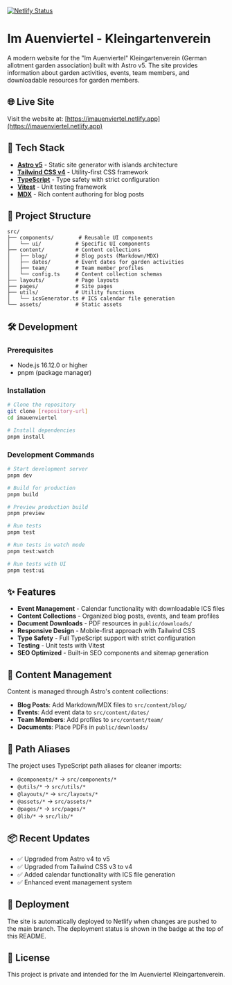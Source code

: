 [![Netlify Status](https://api.netlify.com/api/v1/badges/01b8dcc7-da91-408e-b351-3621303bb4e9/deploy-status)](https://app.netlify.com/sites/imauenviertel/deploys)

# Im Auenviertel - Kleingartenverein

A modern website for the "Im Auenviertel" Kleingartenverein (German allotment garden association) built with Astro v5. The site provides information about garden activities, events, team members, and downloadable resources for garden members.

## 🌐 Live Site

Visit the website at: [https://imauenviertel.netlify.app](https://imauenviertel.netlify.app)

## 🚀 Tech Stack

- **[Astro v5](https://astro.build/)** - Static site generator with islands architecture
- **[Tailwind CSS v4](https://tailwindcss.com/)** - Utility-first CSS framework
- **[TypeScript](https://www.typescriptlang.org/)** - Type safety with strict configuration
- **[Vitest](https://vitest.dev/)** - Unit testing framework
- **[MDX](https://mdxjs.com/)** - Rich content authoring for blog posts

## 📁 Project Structure

```
src/
├── components/        # Reusable UI components
│   └── ui/           # Specific UI components
├── content/          # Content collections
│   ├── blog/         # Blog posts (Markdown/MDX)
│   ├── dates/        # Event dates for garden activities
│   ├── team/         # Team member profiles
│   └── config.ts     # Content collection schemas
├── layouts/          # Page layouts
├── pages/            # Site pages
├── utils/            # Utility functions
│   └── icsGenerator.ts # ICS calendar file generation
└── assets/           # Static assets
```

## 🛠️ Development

### Prerequisites

- Node.js 16.12.0 or higher
- pnpm (package manager)

### Installation

```bash
# Clone the repository
git clone [repository-url]
cd imauenviertel

# Install dependencies
pnpm install
```

### Development Commands

```bash
# Start development server
pnpm dev

# Build for production
pnpm build

# Preview production build
pnpm preview

# Run tests
pnpm test

# Run tests in watch mode
pnpm test:watch

# Run tests with UI
pnpm test:ui
```

## ✨ Features

- **Event Management** - Calendar functionality with downloadable ICS files
- **Content Collections** - Organized blog posts, events, and team profiles
- **Document Downloads** - PDF resources in `public/downloads/`
- **Responsive Design** - Mobile-first approach with Tailwind CSS
- **Type Safety** - Full TypeScript support with strict configuration
- **Testing** - Unit tests with Vitest
- **SEO Optimized** - Built-in SEO components and sitemap generation

## 📝 Content Management

Content is managed through Astro's content collections:

- **Blog Posts**: Add Markdown/MDX files to `src/content/blog/`
- **Events**: Add event data to `src/content/dates/`
- **Team Members**: Add profiles to `src/content/team/`
- **Documents**: Place PDFs in `public/downloads/`

## 🔧 Path Aliases

The project uses TypeScript path aliases for cleaner imports:

- `@components/*` → `src/components/*`
- `@utils/*` → `src/utils/*`
- `@layouts/*` → `src/layouts/*`
- `@assets/*` → `src/assets/*`
- `@pages/*` → `src/pages/*`
- `@lib/*` → `src/lib/*`

## 📦 Recent Updates

- ✅ Upgraded from Astro v4 to v5
- ✅ Upgraded from Tailwind CSS v3 to v4
- ✅ Added calendar functionality with ICS file generation
- ✅ Enhanced event management system

## 🚀 Deployment

The site is automatically deployed to Netlify when changes are pushed to the main branch. The deployment status is shown in the badge at the top of this README.

## 📄 License

This project is private and intended for the Im Auenviertel Kleingartenverein.
